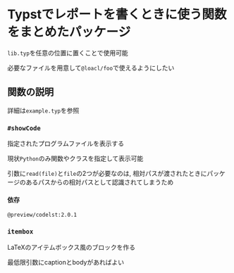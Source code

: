 # Typstでレポートを書くときに使う関数をまとめたパッケージ
```lib.typ```を任意の位置に置くことで使用可能

必要なファイルを用意して```@loacl/foo```で使えるようにしたい

## 関数の説明
詳細は```example.typ```を参照

### ```#showCode```
指定されたプログラムファイルを表示する

現状```Python```のみ関数やクラスを指定して表示可能

引数に```read(file)```と```file```の2つが必要なのは, 相対パスが渡されたときにパッケージのあるパスからの相対パスとして認識されてしまうため

#### 依存
```@preview/codelst:2.0.1```

### ```itembox```
LaTeXのアイテムボックス風のブロックを作る

最低限引数にcaptionとbodyがあればよい
